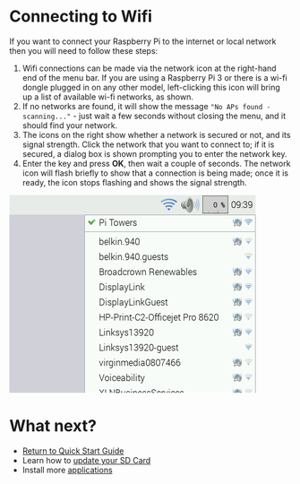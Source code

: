 # Connecting to Wifi

If you want to connect your Raspberry Pi to the internet or local network then you will need to follow these steps:

1. Wifi connections can be made via the network icon at the right-hand end of the menu bar. If you are using a Raspberry Pi 3 or there is a wi-fi dongle plugged in on any other model, left-clicking this icon will bring up a list of available wi-fi networks, as shown.
1. If no networks are found, it will show the message `"No APs found - scanning..."` - just wait a few seconds without closing the menu, and it should find your network.
1. The icons on the right show whether a network is secured or not, and its signal strength. Click the network that you want to connect to; if it is secured, a dialog box is shown prompting you to enter the network key.
1. Enter the key and press **OK**, then wait a couple of seconds. The network icon will flash briefly to show that a connection is being made; once it is ready, the icon stops flashing and shows the signal strength.

  ![](images/wifi2.png)

# What next?
- [Return to Quick Start Guide](worksheet.md)
- Learn how to [update your SD Card](update-sd-card.md)
- Install more [applications](install-apps.md)
